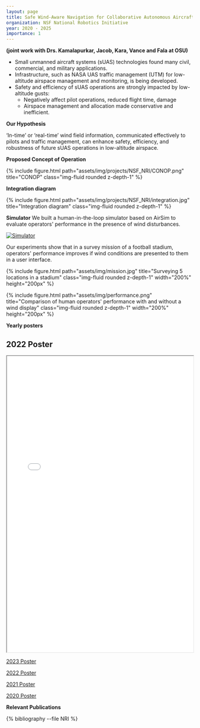 ```yaml
---
layout: page
title: Safe Wind-Aware Navigation for Collaborative Autonomous Aircraft in Low Altitude Airspace
organization: NSF National Robotics Initiative
year: 2020 - 2025
importance: 1
---
```


**(joint work with Drs. Kamalapurkar, Jacob, Kara, Vance and Fala at OSU)**

- Small unmanned aircraft systems (sUAS) technologies found many civil, commercial, and military applications.
- Infrastructure, such as NASA UAS traffic management (UTM) for low-altitude airspace management and monitoring, is being developed.
- Safety and efficiency of sUAS operations are strongly impacted by low-altitude gusts:
  - Negatively affect pilot operations, reduced flight time, damage
  - Airspace management and allocation made conservative and inefficient.

**Our Hypothesis**

‘In-time’ or ‘real-time’ wind field information, communicated effectively to pilots and traffic management, can enhance safety, efficiency, and robustness of future sUAS operations in
low-altitude airspace.

**Proposed Concept of Operation**

<div class="row">
    <div class="col-sm mt-3 mt-md-0">
        {% include figure.html path="assets/img/projects/NSF_NRI/CONOP.png" title="CONOP" class="img-fluid rounded z-depth-1" %}
    </div>
</div>

**Integration diagram**

<div class="row">
    <div class="col-sm mt-3 mt-md-0">
        {% include figure.html path="assets/img/projects/NSF_NRI/integration.jpg" title="Integration diagram" class="img-fluid rounded z-depth-1" %}
    </div>
</div>

**Simulator**
We built a human-in-the-loop simulator based on AirSim to evaluate operators' performance in the presence of wind disturbances. 

[![Simulator](https://img.youtube.com/vi/pj01xTA7kRc/0.jpg)](https://www.youtube.com/watch?v=pj01xTA7kRc)

Our experiments show that in a survey mission of a football stadium, operators' performance improves if wind conditions are presented to them in a user interface. 

{% include figure.html path="assets/img/mission.jpg" title="Surveying 5 locations in a stadium" class="img-fluid rounded z-depth-1" width="200%" height="200px" %}

{% include figure.html path="assets/img/performance.png" title="Comparison of human operators' performance with and without a wind display" class="img-fluid rounded z-depth-1" width="200%" height="200px" %}


**Yearly posters** 

<h2>2022 Poster</h2>

<iframe src="/assets/pdf/BAI_H_PSNSF24_1925147.pdf" width="100%" height="800px"></iframe>

[2023 Poster](/assets/pdf/BAI_H_PSNSF24_1925147.pdf)

[2022 Poster](/assets/pdf/2022NRIPIPosterTemplate_36x24_1925147.pdf)

[2021 Poster](/assets/pdf/2021NRIPIPoster_1925147.pdf)

[2020 Poster](/assets/pdf/NRI_INT_1925147_print.pdf)

**Relevant Publications**

<div class="publications">


{% bibliography --file NRI %}


</div>
